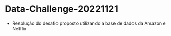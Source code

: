 # Data-Challenge-20221121
- Resolução do desafio proposto utilizando a base de dados da Amazon e Netflix
